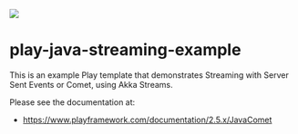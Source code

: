 [<img src="https://img.shields.io/travis/playframework/play-java-streaming-example.svg"/>](https://travis-ci.org/playframework/play-java-streaming-example)

# play-java-streaming-example

This is an example Play template that demonstrates Streaming with Server Sent Events or Comet, using Akka Streams.

Please see the documentation at:

* https://www.playframework.com/documentation/2.5.x/JavaComet
